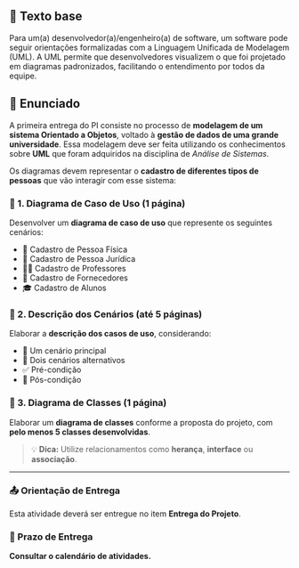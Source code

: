 ## 🧾 Texto base

Para um(a) desenvolvedor(a)/engenheiro(a) de software, um software pode seguir orientações formalizadas com a Linguagem Unificada de Modelagem (UML). A UML permite que desenvolvedores visualizem o que foi projetado em diagramas padronizados, facilitando o entendimento por todos da equipe.

## 📘 Enunciado

A primeira entrega do PI consiste no processo de **modelagem de um sistema Orientado a Objetos**, voltado à **gestão de dados de uma grande universidade**. Essa modelagem deve ser feita utilizando os conhecimentos sobre **UML** que foram adquiridos na disciplina de *Análise de Sistemas*.

Os diagramas devem representar o **cadastro de diferentes tipos de pessoas** que vão interagir com esse sistema:

### 📌 1. Diagrama de Caso de Uso (1 página)

Desenvolver um **diagrama de caso de uso** que represente os seguintes cenários:

- 👤 Cadastro de Pessoa Física  
- 🏢 Cadastro de Pessoa Jurídica  
- 👨‍🏫 Cadastro de Professores  
- 🚚 Cadastro de Fornecedores  
- 🎓 Cadastro de Alunos

### 📝 2. Descrição dos Cenários (até 5 páginas)

Elaborar a **descrição dos casos de uso**, considerando:

- 🔹 Um cenário principal  
- 🔸 Dois cenários alternativos  
- ✅ Pré-condição  
- 🏁 Pós-condição  

### 🧩 3. Diagrama de Classes (1 página)

Elaborar um **diagrama de classes** conforme a proposta do projeto, com **pelo menos 5 classes desenvolvidas**.

> 💡 **Dica:** Utilize relacionamentos como **herança**, **interface** ou **associação**.

---

### 📤 Orientação de Entrega

Esta atividade deverá ser entregue no item **Entrega do Projeto**.

### 📅 Prazo de Entrega

**Consultar o calendário de atividades.**
